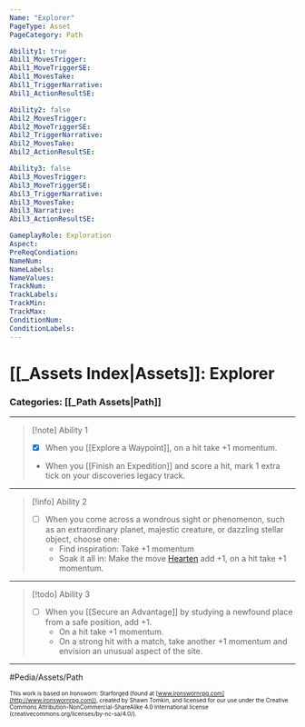```yaml
---
Name: "Explorer"
PageType: Asset
PageCategory: Path

Ability1: true
Abil1_MovesTrigger:
Abil1_MoveTriggerSE:
Abil1_MovesTake:
Abil1_TriggerNarrative:
Abil1_ActionResultSE:

Ability2: false
Abil2_MovesTrigger:
Abil2_MoveTriggerSE:
Abil2_TriggerNarrative:
Abil2_MovesTake:
Abil2_ActionResultSE:

Ability3: false
Abil3_MovesTrigger:
Abil3_MoveTriggerSE:
Abil3_TriggerNarrative:
Abil3_MovesTake:
Abil3_Narrative:
Abil3_ActionResultSE:

GameplayRole: Exploration
Aspect:
PreReqCondiation: 
NameNum:
NameLabels:
NameValues:
TrackNum:
TrackLabels:
TrackMin:
TrackMax:
ConditionNum:
ConditionLabels:
---
```

# [[_Assets Index|Assets]]: Explorer
### Categories: [[_Path Assets|Path]]
___
> [!note] Ability 1
> - [x] When you [[Explore a Waypoint]], on a hit take +1 momentum.
> - When you [[Finish an Expedition]] and score a hit, mark 1 extra tick on your discoveries legacy track.
___
> [!info] Ability 2
> - [ ] When you come across a wondrous sight or phenomenon, such as an extraordinary planet, majestic creature, or dazzling stellar object, choose one:
> 	- Find inspiration: Take +1 momentum
> 	- Soak it all in: Make the move [Hearten](z_Obsi-Forge-Apedia/Moves/Recover/Hearten.md) add +1, on a hit take +1 momentum.
___
> [!todo] Ability 3
> - [ ] When you [[Secure an Advantage]] by studying a newfound place from a safe position, add +1.
> 	- On a hit take +1 momentum. 
> 	- On a strong hit with a match, take another +1 momentum and envision an unusual aspect of the site.
___

#Pedia/Assets/Path 

<font size=-2>This work is based on Ironsworn: Starforged (found at [www.ironswornrpg.com](http://www.ironswornrpg.com)), created by Shawn Tomkin, and licensed for our use under the Creative Commons Attribution-NonCommercial-ShareAlike 4.0 International license  (creativecommons.org/licenses/by-nc-sa/4.0/).</font>